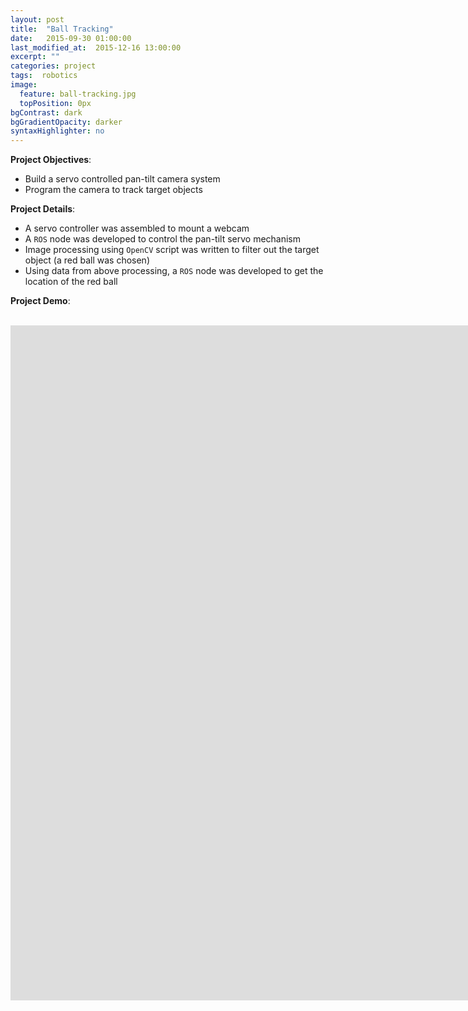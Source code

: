 ```yaml
---
layout: post
title:  "Ball Tracking"
date:   2015-09-30 01:00:00
last_modified_at:  2015-12-16 13:00:00
excerpt: ""
categories: project
tags:  robotics
image:
  feature: ball-tracking.jpg
  topPosition: 0px
bgContrast: dark
bgGradientOpacity: darker
syntaxHighlighter: no
---
```

**Project Objectives**:

* Build a servo controlled pan-tilt camera system
* Program the camera to track target objects

**Project Details**:

* A servo controller was assembled to mount a webcam
* A `ROS` node was developed to control the pan-tilt servo mechanism
* Image processing using `OpenCV` script was written to filter out the target object (a red ball was chosen)
* Using data from above processing, a `ROS` node was developed to get the location of the red ball

**Project Demo**:
<br></br>
<iframe width="1920" height="1080" src="https://www.youtube.com/embed/63XBbETPu70" frameborder="0" allowfullscreen></iframe>

